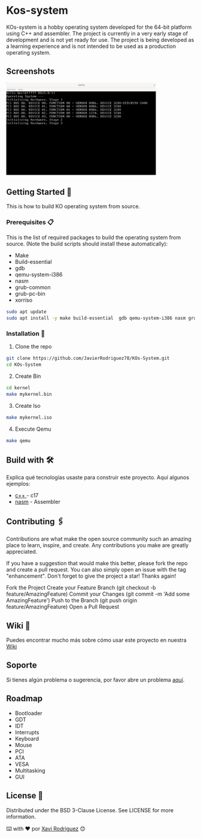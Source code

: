 # Kos-system

KOs-system is a hobby operating system developed for the 64-bit platform using C++ and assembler. The project is currently in a very early stage of development and is not yet ready for use. The project is being developed as a learning experience and is not intended to be used as a production operating system.

## Screenshots

<img width="400" alt="400" src="https://github.com/JavierRodriguez78/KOs-System/blob/main/docs/media/kos-system.png">


## Getting Started 🚀

This is how to build KO operating system from source. 

### Prerequisites 📋

This is the list of required packages to build the operating system from source. (Note the build scripts should install these automatically):

- Make
- Build-essential
- gdb
- qemu-system-i386
- nasm
- grub-common
- grub-pc-bin
- xorriso

```bash
sudo apt update
sudo apt install -y make build-essential  gdb qemu-system-i386 nasm grub-common grub-pc-bin xorriso
```
### Installation 🔧

1. Clone the repo

```bash
git clone https://github.com/JavierRodriguez78/KOs-System.git
cd KOs-System
```

2. Create Bin

```bash
cd kernel
make mykernel.bin
```

3. Create Iso

```bash
make mykernel.iso
```

4. Execute Qemu
```bash
make qemu
```

## Build with 🛠️

Explica qué tecnologías usaste para construir este proyecto. Aquí algunos ejemplos:

- [c++ ](https://isocpp.org/) - c17
- [nasm](https://nasm.us/) - Assembler


## Contributing 🖇️

Contributions are what make the open source community such an amazing place to learn, inspire, and create. Any contributions you make are greatly appreciated.

If you have a suggestion that would make this better, please fork the repo and create a pull request. You can also simply open an issue with the tag "enhancement". Don't forget to give the project a star! Thanks again!

Fork the Project
Create your Feature Branch (git checkout -b feature/AmazingFeature)
Commit your Changes (git commit -m 'Add some AmazingFeature')
Push to the Branch (git push origin feature/AmazingFeature)
Open a Pull Request

## Wiki 📖

Puedes encontrar mucho más sobre cómo usar este proyecto en nuestra [Wiki](https://github.com/your/project/wiki)

## Soporte

Si tienes algún problema o sugerencia, por favor abre un problema [aquí](https://github.com/your/project/issues).

## Roadmap

* Bootloader
* GDT
* IDT
* Interrupts
* Keyboard
* Mouse
* PCI
* ATA
* VESA
* Multitasking
* GUI

## License 📄

Distributed under the BSD 3-Clause License. See LICENSE for more information.

⌨️ with ❤️ por [Xavi Rodriguez](https://github.com/JavierRodriguez78) 😊
